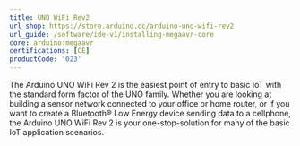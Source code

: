 ```yaml
---
title: UNO WiFi Rev2
url_shop: https://store.arduino.cc/arduino-uno-wifi-rev2
url_guide: /software/ide-v1/installing-megaavr-core
core: arduino:megaavr
certifications: [CE]
productCode: '023'
---
```


The Arduino UNO WiFi Rev 2 is the easiest point of entry to basic IoT with the standard form factor of the UNO family. Whether you are looking at building a sensor network connected to your office or home router, or if you want to create a Bluetooth® Low Energy device sending data to a cellphone, the Arduino UNO WiFi Rev 2 is your one-stop-solution for many of the basic IoT application scenarios.